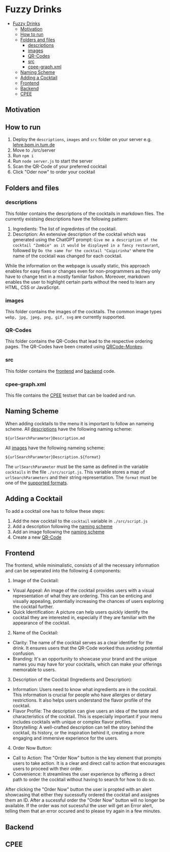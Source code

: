 # Fuzzy Drinks

- [Fuzzy Drinks](#fuzzy-drinks)
  - [Motivation](#motivation)
  - [How to run](#how-to-run)
  - [Folders and files](#folders-and-files)
    - [descriptions](#descriptions)
    - [images](#images)
    - [QR-Codes](#qr-codes)
    - [src](#src)
    - [cpee-graph.xml](#cpee-graphxml)
  - [Naming Scheme](#naming-scheme)
  - [Adding a Cocktail](#adding-a-cocktail)
  - [Frontend](#frontend)
  - [Backend](#backend)
  - [CPEE](#cpee)

## Motivation

## How to run

1. Deploy the `descriptions`, `images` and `src` folder on your server e.g. [lehre.bpm.in.tum.de](https://lehre.bpm.in.tum.de/)
2. Move to ./src/server
3. Run `npm i`
4. Run `node server.js` to start the server
5. Scan the QR-Code of your preferred cocktail
6. Click "Oder now" to order your cocktail

## Folders and files

### descriptions

This folder contains the descriptions of the cocktails in markdown files.
The currently existsing descriptions have the following pattern:

1. Ingredients: The list of ingredintes of the cocktail.
2. Description: An extensive description of the cocktail which was generated using the ChatGPT prompt: `Give me a description of the cocktail "Zombie" as it would be displayed in a fancy restaurant`, followed by `Do the same for the cocktail "Caipirinha"` where the name of the cocktail was changed for each cocktail.

While the information on the webpage is usually static, this approach enables for easy fixes or changes even for non-programmers as they only have to change text in a mostly familiar fashon. Moreover, markdown enables the user to highlight certain parts without the need to learn any HTML, CSS or JavaScript.

### images

This folder contains the images of the cocktails. The common image types `webp, jpg, jpeg, png, gif, svg` are currently supported.

### QR-Codes

This folder contains the QR-Codes that lead to the respective ordering pages. The QR-Codes have been created using [QRCode-Monkey](https://www.qrcode-monkey.com/de/).

### src

This folder contains the [frontend](#frontend) and [backend](#backend) code.

### cpee-graph.xml

This file contains the [CPEE](https://cpee.org/flow/) testset that can be loaded and run.

## Naming Scheme

When adding cocktails to the menu it is important to follow an nameing scheme.
All [descriptions](#descriptions) have the following naming scheme:

```
${urlSearchParameter}Description.md
```

All [images](#images) have the following nameing scheme:

```
${urlSearchParameter}Description.${format}
```

The `urlSearchParameter` must be the same as defined in the variable `cocktails` in the file `./src/script.js`. This variable stores a map of `urlSearchParameters` and their string representation.
The `format` must be one of the [supported formats](#images).

## Adding a Cocktail

To add a cocktail one has to follow these steps:

1. Add the new cocktail to the `cocktail` variable in `./src/script.js`
2. Add a description following the [naming scheme](#naming-scheme)
3. Add an image following the [naming scheme](#naming-scheme)
4. Create a new [QR-Code](#qr-codes)

## Frontend

The frontend, while minimalistic, consists of all the necessary information and can be seperated into the following 4 components:

1. Image of the Cocktail:

- Visual Appeal: An image of the cocktail provides users with a visual representation of what they are ordering. This can be enticing and visually appealing, potentially increasing the chances of users exploring the cocktail further.
- Quick Identification: A picture can help users quickly identify the cocktail they are interested in, especially if they are familiar with the appearance of the cocktail.

2. Name of the Cocktail:

- Clarity: The name of the cocktail serves as a clear identifier for the drink. It ensures users that the QR-Code worked thus avoiding potential confusion.
- Branding: It's an opportunity to showcase your brand and the unique names you may have for your cocktails, which can make your offerings memorable to users.

3. Description of the Cocktail (Ingredients and Description):

- Information: Users need to know what ingredients are in the cocktail. This information is crucial for people who have allergies or dietary restrictions. It also helps users understand the flavor profile of the cocktail.
- Flavor Profile: The description can give users an idea of the taste and characteristics of the cocktail. This is especially important if your menu includes cocktails with unique or complex flavor profiles.
- Storytelling: A well-crafted description can tell the story behind the cocktail, its history, or the inspiration behind it, creating a more engaging and immersive experience for the users.

4. Order Now Button:

- Call to Action: The "Order Now" button is the key element that prompts users to take action. It is a clear and direct call to action that encourages users to proceed with their order.
- Convenience: It streamlines the user experience by offering a direct path to order the cocktail without having to search for how to do so.

After clicking the "Order Now" button the user is propted with an alert showcasing that either they sucessufly ordered the cocktail and assignes them an ID. After a sucessful order the "Order Now" button will no longer be available. If the order was not sucessful the user will get an Error alert, telling them that an error occured and to please try again in a few minutes.

## Backend

## CPEE
